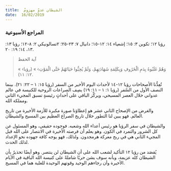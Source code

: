 ```yaml
---
title:  الشيطان عدوٌ مهزومٌ
date:  16/02/2019
---
```


### المراجع الأسبوعية
رؤيا ١٢؛ تكوين ٣: ١٥؛ إشعياء ١٤: ١٢-١٥؛ دانيال ٧: ٢٣-٢٥؛ ٢تسالونيكي ٢: ٨-١٢؛ رؤيا ١٣: ١٣، ١٤؛ ١٩: ٢٠.

> <p>آية الحفظ</p>
> « ‹وَهُمْ غَلَبُوهُ بِدَمِ الْخَرُوفِ وَبِكَلِمَةِ شَهَادَتِهِمْ، وَلَمْ يُحِبُّوا حَيَاتَهُمْ حَتَّى الْمَوْتِ› » (رؤيا ١٢: ١١).

تُعِدُّنا الأصحاحات رؤيا ١٢-١٤ لأحداث اليوم الأخير من السفر (رؤيا ١٥: ١ – ٢٢: ٢١). بينما النصف الأول من السّفر (رؤيا ١: ١ – ١١: ١٩) يصِف الصراعات الروحية للكنيسة في عالم عدواني خلال العصر المسيحي، ويركِّز الباقي على أحداثٍ رئيسةٍ تسبق المجيء الثاني ومملكة الله.

والغرض من الإصحاح الثاني عشر هو إعطاؤنا صورة مكبرة للأزمة الأخيرة من تاريخ العالم. فهو يبين لنا التطور خلال تاريخ الصراع العظيم بين المسيح والشيطان.

والشيطان في سفر الرؤيا هو رئيس أعداء الله وشعبه. فوجوده حقيقي، وهو المسئول عن كل الشرور والتمرد في الكون. وهو يعلم أن فرصته الأخيرة في الانتصار على الله قبل المجيء الثاني هي في ربح معركة هرمجدون. ولذلك، فهو يوجه كافة جهوده نحو الإعداد لذلك الحدث.

يُقصَد من رؤيا ١٢ التأكيد لشعب الله على أن الشيطان لن ينتصر. وهو أيضًا تحذيرٌ بأن الشيطان كله عزيمة، وبأنه سوف يشن حربًا شاملةً على كنيسة الله الباقية في الأيام الأخيرة وأن رجاءهم الوحيد وقوتهم الوحيدة للغلبة هما في المسيح.
